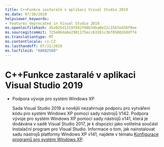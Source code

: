 ```yaml
---
title: C++Funkce zastaralé v aplikaci Visual Studio 2019
ms.date: 07/30/2019
helpviewer_keywords:
- Features deprecated in Visual Studio 2019
ms.openlocfilehash: d5a925d1319f942f08b34ba0e22c1567ed38f9ee
ms.sourcegitcommit: 725e86dabe2901175ecc63261c3bf05802dddff4
ms.translationtype: MT
ms.contentlocale: cs-CZ
ms.lasthandoff: 07/31/2019
ms.locfileid: "68682560"
---
```

# <a name="c-features-deprecated-in-visual-studio-2019"></a>C++Funkce zastaralé v aplikaci Visual Studio 2019

- Podpora vývoje pro systém Windows XP

  Sada Visual Studio 2019 a novější nezahrnuje podporu pro vytváření kódu pro systém Windows XP pomocí sady nástrojů V142. Podpora vývoje pro systém Windows XP pomocí sady nástrojů v141, která je dodávána v sadě Visual Studio 2017, je k dispozici jako volitelná součást Instalační program pro Visual Studio. Informace o tom, jak nainstalovat sadu nástrojů platformy Windows XP v141, najdete v tématu [Konfigurace programů pro systém Windows XP](../build/configuring-programs-for-windows-xp.md).